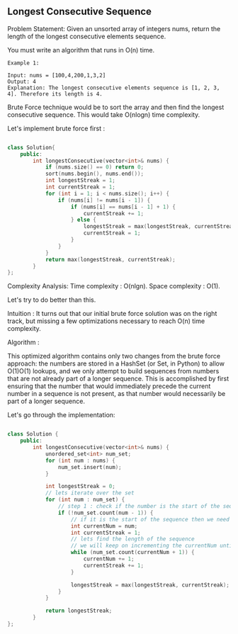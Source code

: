 ## Longest Consecutive Sequence

Problem Statement: Given an unsorted array of integers nums, return the length of the longest consecutive elements sequence.

You must write an algorithm that runs in O(n) time.

```
Example 1:

Input: nums = [100,4,200,1,3,2]
Output: 4
Explanation: The longest consecutive elements sequence is [1, 2, 3, 4]. Therefore its length is 4.

```

Brute Force technique would be to sort the array and then find the longest consecutive sequence. This would take O(nlogn) time complexity.

Let's implement brute force first : 

```cpp

class Solution{
    public:
        int longestConsecutive(vector<int>& nums) {
            if (nums.size() == 0) return 0;
            sort(nums.begin(), nums.end());
            int longestStreak = 1;
            int currentStreak = 1;
            for (int i = 1; i < nums.size(); i++) {
                if (nums[i] != nums[i - 1]) {
                    if (nums[i] == nums[i - 1] + 1) {
                        currentStreak += 1;
                    } else {
                        longestStreak = max(longestStreak, currentStreak);
                        currentStreak = 1;
                    }
                }
            }
            return max(longestStreak, currentStreak);
        }
};

```


Complexity Analysis: 
Time complexity : O(nlgn). 
Space complexity : O(1).

Let's try to do better than this.

Intuition : It turns out that our initial brute force solution was on the right track, but missing a few optimizations necessary to reach O(n) time complexity.

Algorithm :

This optimized algorithm contains only two changes from the brute force approach: the numbers are stored in a HashSet (or Set, in Python) to allow O(1)O(1) lookups, and we only attempt to build sequences from numbers that are not already part of a longer sequence. This is accomplished by first ensuring that the number that would immediately precede the current number in a sequence is not present, as that number would necessarily be part of a longer sequence.

Let's go through the implementation:

```cpp

class Solution {
    public:
        int longestConsecutive(vector<int>& nums) {
            unordered_set<int> num_set;
            for (int num : nums) {
                num_set.insert(num);
            }

            int longestStreak = 0;
            // lets iterate over the set
            for (int num : num_set) {
                // step 1 : check if the number is the start of the sequence
                if (!num_set.count(num - 1)) {
                    // if it is the start of the sequence then we need to find the length of the sequence
                    int currentNum = num;
                    int currentStreak = 1;
                    // lets find the length of the sequence
                    // we will keep on incrementing the currentNum until we find the next number in the sequence
                    while (num_set.count(currentNum + 1)) {
                        currentNum += 1;
                        currentStreak += 1;
                    }

                    longestStreak = max(longestStreak, currentStreak);
                }
            }

            return longestStreak;
        }
};

```